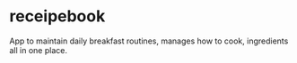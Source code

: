 # receipebook
App to maintain daily breakfast routines, manages how to cook, ingredients all in one place.
